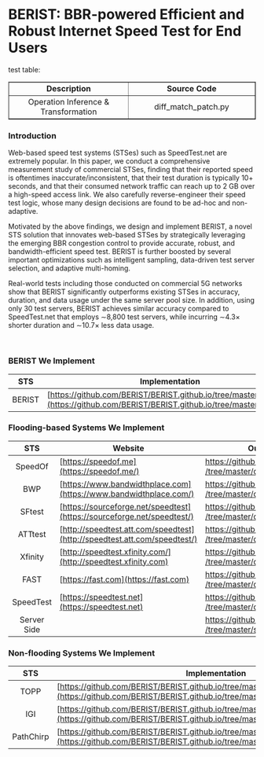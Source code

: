 # BERIST: BBR-powered Efficient and Robust Internet Speed Test for End Users

test table:


<table border="1" align='center'>
<tr>
<td align="center" style="width: 300px;"><b>Description<b></td>
<td align="center" style="width: 300px;"><b>Source Code<b></td>
</tr>
<tr>
<td rowspan=2 align='center' style="width: 300px;">Operation Inference &  Transformation</td>
<td align='center' style="width: 300px;">diff_match_patch.py	</td>
</tr>
</table>

### Introduction
Web-based speed test systems (STSes) such as SpeedTest.net are extremely popular. In this paper, we conduct a comprehensive measurement study of commercial STSes, finding that their reported speed is oftentimes inaccurate/inconsistent, that their test duration is typically 10+ seconds, and that their consumed network traffic can reach up to 2 GB over a high-speed access link. We also carefully reverse-engineer their speed test logic, whose many design decisions are found to be ad-hoc and non-adaptive.

Motivated by the above findings, we design and implement BERIST, a novel STS solution that innovates web-based STSes by strategically leveraging the emerging BBR congestion control to provide accurate, robust, and bandwidth-efficient speed test. BERIST is further boosted by several important optimizations such as intelligent sampling, data-driven test server selection, and adaptive multi-homing.

Real-world tests including those conducted on commercial 5G networks show that BERIST significantly outperforms existing STSes in accuracy, duration, and data usage under the same server pool size. In addition, using only 30 test servers, BERIST achieves similar accuracy compared to SpeedTest.net that employs ∼8,800 test servers, while incurring ∼4.3× shorter duration and ∼10.7× less data usage.

<br/>

### BERIST We Implement



|STS|Implementation|
|:----:|------|
|BERIST|[https://github.com/BERIST/BERIST.github.io/tree/master/BERIST/](https://github.com/BERIST/BERIST.github.io/tree/master/BERIST/)|


### Flooding-based Systems We Implement



<style>
table th:nth-of-type(1) {
    width: 100px;
}
table th:nth-of-type(2) {
    width: 150px;
}
table th:nth-of-type(3) {
    width: 150px;
}
</style>


|STS|Website|Our Implementation        |
|:----:|------|------|
|SpeedOf|[https://speedof.me](https://speedof.me/)|[https://github.com/BERIST/BERIST.github.io<br/>/tree/master/client-Speedof.me/](https://github.com/BERIST/BERIST.github.io/tree/master/client-Speedof.me/)|
|BWP|[https://www.bandwidthplace.com](https://www.bandwidthplace.com/)|[https://github.com/BERIST/BERIST.github.io<br/>/tree/master/client-BandwidthPlace](https://github.com/BERIST/BERIST.github.io/tree/master/client-BandwidthPlace/)|
|SFtest|[https://sourceforge.net/speedtest](https://sourceforge.net/speedtest/)|[https://github.com/BERIST/BERIST.github.io<br/>/tree/master/client-SourceForge/](https://github.com/BERIST/BERIST.github.io/tree/master/client-SourceForge/)|
|ATTtest|[http://speedtest.att.com/speedtest](http://speedtest.att.com/speedtest/)|[https://github.com/BERIST/BERIST.github.io<br/>/tree/master/client-ATTSpeedTest/](https://github.com/BERIST/BERIST.github.io/tree/master/client-ATTSpeedTest/)|
|Xfinity|[http://speedtest.xfinity.com/](http://speedtest.xfinity.com)|[https://github.com/BERIST/BERIST.github.io<br/>/tree/master/client-XFinity/](https://github.com/BERIST/BERIST.github.io/tree/master/client-XFinity/)|
|FAST|[https://fast.com](https://fast.com)|[https://github.com/BERIST/BERIST.github.io<br/>/tree/master/client-Fast.com/](https://github.com/BERIST/BERIST.github.io/tree/master/client-Fast.com/)|
|SpeedTest|[https://speedtest.net](https://speedtest.net)|[https://github.com/BERIST/BERIST.github.io<br/>/tree/master/client-SpeedTest.net/](https://github.com/BERIST/BERIST.github.io/tree/master/client-SpeedTest.net/)|
|Server Side| |[https://github.com/BERIST/BERIST.github.io<br/>/tree/master/serverScripts/](https://github.com/BERIST/BERIST.github.io/tree/master/serverScripts/)|

### Non-flooding Systems We Implement


|STS|Implementation|
|:----:|------|
|TOPP|[https://github.com/BERIST/BERIST.github.io/tree/master/nonFlooding/TOPP.cpp](https://github.com/BERIST/BERIST.github.io/tree/master/nonFlooding/)|
|IGI|[https://github.com/BERIST/BERIST.github.io/tree/master/nonFlooding/IGI.cpp](https://github.com/BERIST/BERIST.github.io/tree/master/nonFlooding/)|
|PathChirp|[https://github.com/BERIST/BERIST.github.io/tree/master/nonFlooding/PathChirp.cpp](https://github.com/BERIST/BERIST.github.io/tree/master/nonFlooding/)|


